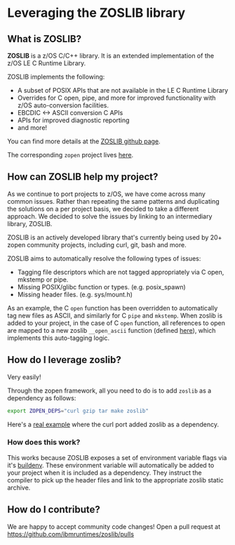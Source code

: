 # Leveraging the ZOSLIB library

## What is ZOSLIB?

**ZOSLIB** is a z/OS C/C++ library. It is an extended implementation of the z/OS LE C Runtime Library.

ZOSLIB implements the following:
* A subset of POSIX APIs that are not available in the LE C Runtime Library
* Overrides for C open, pipe, and more for improved functionality with z/OS auto-conversion facilities.
* EBCDIC <-> ASCII conversion C APIs
* APIs for improved diagnostic reporting
* and more!

You can find more details at the [ZOSLIB github page](https://github.com/ibmruntimes/zoslib/tree/zopen).

The corresponding `zopen` project lives [here](https://github.com/zopencommunity/zoslibport).

## How can ZOSLIB help my project?

As we continue to port projects to z/OS, we have come across many common issues. Rather than repeating the same patterns and duplicating the solutions on a per project basis, we decided to take a different approach. We decided to solve the issues by linking to an intermediary library, ZOSLIB.

ZOSLIB is an actively developed library that's currently being used by 20+ zopen community projects, including curl, git, bash and more.

ZOSLIB aims to automatically resolve the following types of issues:
* Tagging file descriptors which are not tagged appropriately via C open, mkstemp or pipe.
* Missing POSIX/glibc function or types. (e.g. posix_spawn)
* Missing header files. (e.g. sys/mount.h)

As an example, the C `open` function has been overridden to automatically tag new files as ASCII, and similarly for C `pipe` and `mkstemp`. When zoslib is added to your project, in the case of C `open` function, all references to open are mapped to a new zoslib `__open_ascii` function (defined [here](https://github.com/ibmruntimes/zoslib/blob/zopen/src/zos-io.cc#L720)), which implements this auto-tagging logic.

## How do I leverage zoslib?

Very easily!

Through the zopen framework, all you need to do is to add `zoslib` as a dependency as follows:
```bash
export ZOPEN_DEPS="curl gzip tar make zoslib"
```
Here's a [real example](https://github.com/zopencommunity/curlport/blob/main/buildenv#L3) where the curl port added zoslib as a dependency.

### How does this work?
This works because ZOSLIB exposes a set of environment variable flags via it's [buildenv](https://github.com/zopencommunity/zoslibport/blob/main/buildenv#L35).
These environment variable will automatically be added to your project when it is included as a dependency. They instruct the compiler to pick up the header files and link to the appropriate zoslib static archive.

## How do I contribute?
We are happy to accept community code changes!
Open a pull request at https://github.com/ibmruntimes/zoslib/pulls
